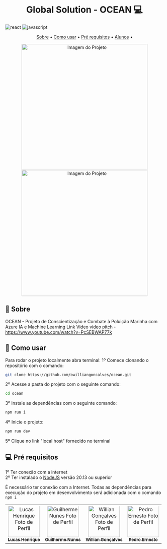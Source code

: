 [JAVASCRIPT__BADGE]: https://img.shields.io/badge/Javascript-000?style=for-the-badge&logo=javascript
[REACT__BADGE]: https://img.shields.io/badge/React-005CFE?style=for-the-badge&logo=react

<h1 align="center" style="font-weight: bold;">Global Solution - OCEAN 💻</h1>

![react][REACT__BADGE]
![javascript][JAVASCRIPT__BADGE]

<p align="center">
 <a href="#about">Sobre</a> • 
 <a href="#started">Como usar</a> • 
 <a href="#requires">Pré requisitos</a> •
<a href="#colab">Alunos</a> •

</p>

<p align="center">
    <img src="/public/img/projeto/print_1.png" alt="Imagem do Projeto" width="400px">
    <img src="/public/img/projeto/print_1.png" alt="Imagem do Projeto" width="400px">
</p>

<h2 id="about">📌 Sobre</h2>

OCEAN - Projeto de Conscientização e Combate à Poluição Marinha com Azure IA e Machine Learning
Link Video video pitch - https://www.youtube.com/watch?v=PcSEBWAP77k

<h2 id="started">🚀 Como usar</h2>

Para rodar o projeto localmente abra terminal:
1º Comece clonando o repositório com o comando:

```bash
git clone https://github.com/owilliangoncalves/ocean.git
```

2º Acesse a pasta do projeto com o seguinte comando:

```bash
cd ocean
```

3º Instale as dependências com o seguinte comando:

```bash
npm run i
```

4º Inicie o projeto:

```bash
npm run dev
```

5º Clique no link "local host" fornecido no terminal

<h2 id="requires"> 💻 Pré requisitos</h2>

1º Ter conexão com a internet <br>
2º Ter instalado o [NodeJS](https://nodejs.org/en) versão 20.13 ou superior

É necessário ter conexão com a Internet. Todas as dependências para execução do projeto em desenvolvimento será adicionada com o comando `npm i`

<table>
  <tr>
    <td align="center">
      <a href="#">
        <img src="https://avatars.githubusercontent.com/u/135673275?v=4" width="100px;" alt="Lucas Henrique Foto de Perfil "/><br>
        <sub>
          <b>Lucas Henrique</b>
        </sub>
      </a>
    </td>
    <td align="center">
      <a href="#">
        <img src="https://avatars.githubusercontent.com/u/123277481?v=4" width="100px;" alt="Guilherme Nunes Foto de Perfil"/><br>
        <sub>
          <b>Guilherme Nunes</b>
        </sub>
      </a>
    </td>
    <td align="center">
      <a href="#">
        <img src="https://avatars.githubusercontent.com/u/118922633?v=4" width="100px;" alt="Willian Gonçalves Foto de Perfil"/><br>
        <sub>
          <b>Willian Gonçalves</b>
        </sub>
      </a>
    </td>
    <td align="center">
      <a href="#">
        <img src="https://avatars.githubusercontent.com/u/121178343?v=4" width="100px;" alt="Pedro Ernesto Foto de Perfil"/><br>
        <sub>
          <b>Pedro Ernesto</b>
        </sub>
      </a>
    </td>
  </tr>
</table>
